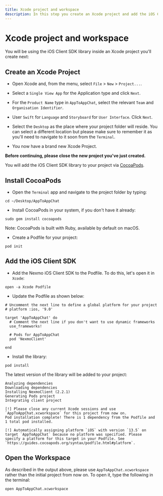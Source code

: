 ```yaml
---
title: Xcode project and workspace
description: In this step you create an Xcode project and add the iOS Client SDK library.
---
```


# Xcode project and workspace

You will be using the iOS Client SDK library inside an Xcode project you'll create next:


## Create an Xcode Project

* Open Xcode and, from the menu, select `File` > `New` > `Project...`.

* Select a `Single View App` for the Application type and click `Next`.

* For the `Product Name` type in `AppToAppChat`, select the relevant `Team` and `Organisation Identifier`.

* User `Swift` for `Language` and `Storyboard` for `User Interface`. Click `Next`.

* Select the `Desktop` as the place where your project folder will reside. You can select a different location but please make sure to remember it as you'll need to navigate to it soon from the `Terminal`.

* You now have a brand new Xcode Project.


**Before continuing, please close the new project you've just created.**

You will add the iOS Client SDK library to your project via [CocoaPods](https://cocoapods.org/).

## Install CocoaPods

* Open the `Terminal` app and navigate to the project folder by typing:

``` shell
cd ~/Desktop/AppToAppChat
```

* Install CocoaPods in your system, if you don't have it already:

``` shell
sudo gem install cocoapods
```

Note: CocoaPods is built with Ruby, available by default on macOS.

* Create a Podfile for your project:

``` shell
pod init
```

## Add the iOS Client SDK

* Add the Nexmo iOS Client SDK to the Podfile. To do this, let's open it in `Xcode`:

``` shell
open -a Xcode Podfile
```

* Update the Podfile as shown below:

```
# Uncomment the next line to define a global platform for your project
# platform :ios, '9.0'

target 'AppToAppChat' do
  # Comment the next line if you don't want to use dynamic frameworks
  use_frameworks!

  # Pods for AppToAppChat
  pod 'NexmoClient'
  
end
```

* Install the library:

``` shell
pod install
```

The latest version of the library will be added to your project:

```
Analyzing dependencies
Downloading dependencies
Installing NexmoClient (2.2.1)
Generating Pods project
Integrating client project

[!] Please close any current Xcode sessions and use `AppToAppChat.xcworkspace` for this project from now on.
Pod installation complete! There is 1 dependency from the Podfile and 1 total pod installed.

[!] Automatically assigning platform `iOS` with version `13.5` on target `AppToAppChat` because no platform was specified. Please specify a platform for this target in your Podfile. See `https://guides.cocoapods.org/syntax/podfile.html#platform`.
```

## Open the Workspace

As described in the output above, please use `AppToAppChat.xcworkspace` rather than the initial project from now on. To open it, type the following in the terminal:

``` shell
open AppToAppChat.xcworkspace
```

